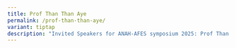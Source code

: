 ```yaml
---
title: Prof Than Than Aye
permalink: /prof-than-than-aye/
variant: tiptap
description: "Invited Speakers for ANAH-AFES symposium 2025: Prof Than Than Aye"
---
```

